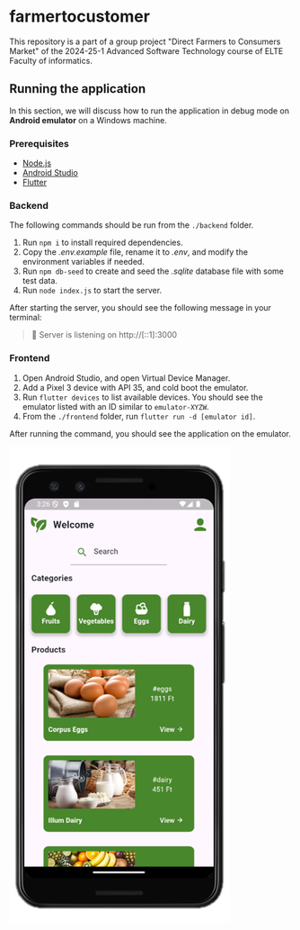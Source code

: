 # farmertocustomer
This repository is a part of a group project "Direct Farmers to Consumers Market" of the 2024-25-1 Advanced Software Technology course of ELTE Faculty of informatics.

## Running the application

In this section, we will discuss how to run the application in debug mode on **Android emulator** on a Windows machine.

### Prerequisites
- [Node.js](https://nodejs.org/en/download/package-manager)
- [Android Studio](https://developer.android.com/studio)
- [Flutter](https://docs.flutter.dev/get-started/install/windows/mobile)

### Backend

The following commands should be run from the `./backend` folder.

1. Run `npm i` to install required dependencies.
2. Copy the _.env.example_ file, rename it to _.env_, and modify the environment variables if needed.
3. Run `npm db-seed` to create and seed the _.sqlite_ database file with some test data.
4. Run `node index.js` to start the server.

After starting the server, you should see the following message in your terminal:

> 🚀 Server is listening on http://[::1]:3000

### Frontend

1. Open Android Studio, and open Virtual Device Manager.
2. Add a Pixel 3 device with API 35, and cold boot the emulator.
3. Run `flutter devices` to list available devices. You should see the emulator listed with an ID similar to `emulator-XYZW`.
4. From the `./frontend` folder, run `flutter run -d [emulator id]`.

After running the command, you should see the application on the emulator.

![Running frontend](img/frontend-running.png)
